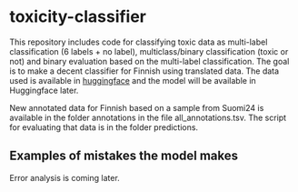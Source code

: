 # toxicity-classifier

This repository includes code for classifying toxic data as multi-label classification (6 labels + no label), multiclass/binary classification (toxic or not) and binary evaluation based on the multi-label classification. The goal is to make a decent classifier for Finnish using translated data. The data used is available in [huggingface](https://huggingface.co/datasets/TurkuNLP/wikipedia-toxicity-data-fi) and the model will be available in Huggingface later.

New annotated data for Finnish based on a sample from Suomi24 is available in the folder annotations in the file all_annotations.tsv. The script for evaluating that data is in the folder predictions.

## Examples of mistakes the model makes

Error analysis is coming later.